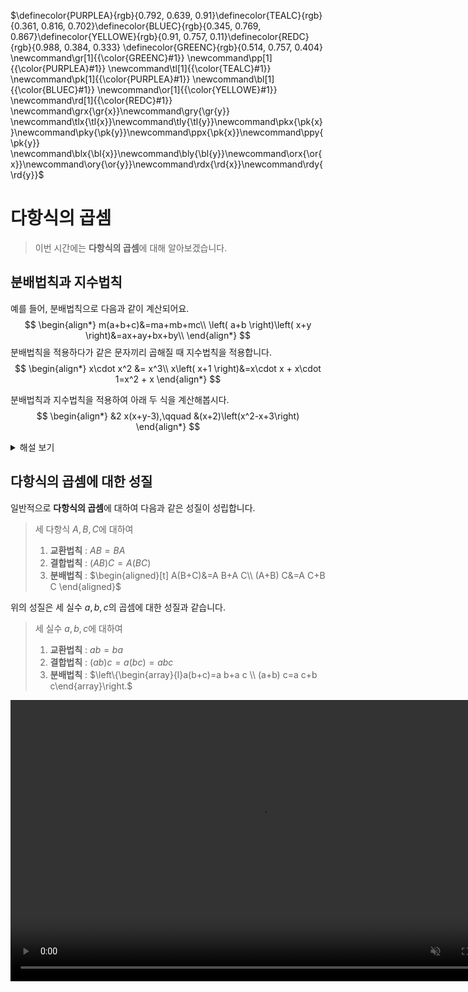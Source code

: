 <!-- RED_C = #FC6255
>>> GREEN_C'#83C167'
>>> TEAL_C'#5CD0B3'
>>> YELLOW_E'#E8C11C'
>>> PURPLE_A'#CAA3E8' >>> --> 
$\definecolor{PURPLEA}{rgb}{0.792, 0.639, 0.91}\definecolor{TEALC}{rgb}{0.361, 0.816, 0.702}\definecolor{BLUEC}{rgb}{0.345, 0.769, 0.867}\definecolor{YELLOWE}{rgb}{0.91, 0.757, 0.11}\definecolor{REDC}{rgb}{0.988, 0.384, 0.333}
\definecolor{GREENC}{rgb}{0.514, 0.757, 0.404}
\newcommand\gr[1]{{\color{GREENC}#1}}
\newcommand\pp[1]{{\color{PURPLEA}#1}}
\newcommand\tl[1]{{\color{TEALC}#1}}
\newcommand\pk[1]{{\color{PURPLEA}#1}}
\newcommand\bl[1]{{\color{BLUEC}#1}}
\newcommand\or[1]{{\color{YELLOWE}#1}}
\newcommand\rd[1]{{\color{REDC}#1}}
\newcommand\grx{\gr{x}}\newcommand\gry{\gr{y}}
\newcommand\tlx{\tl{x}}\newcommand\tly{\tl{y}}\newcommand\pkx{\pk{x}}\newcommand\pky{\pk{y}}\newcommand\ppx{\pk{x}}\newcommand\ppy{\pk{y}}
\newcommand\blx{\bl{x}}\newcommand\bly{\bl{y}}\newcommand\orx{\or{x}}\newcommand\ory{\or{y}}\newcommand\rdx{\rd{x}}\newcommand\rdy{\rd{y}}$ 
<!--①②③④⑤⑥⑦⑧⑨⑩⑪⑫⑬⑭⑮⑯⑰⑱⑲⑳㉑㉒㉓㉔㉕㉖㉗㉘㉙㉚㉛㉜㉝㉞㉟㊱㊲㊳㊴㊵㊶㊷㊸㊹㊺㊻㊼㊽㊾㊿
⓵⓶⓷⓸⓹⓺⓻⓼⓽⓾
❶❷❸❹❺❻❼❽❾❿⓫⓬⓭⓮⓯⓰⓱⓲⓳⓴
⑴⑵⑶⑷⑸⑹⑺⑻⑼⑽⑾⑿⒀⒁⒂⒃⒄⒅⒆⒇-->

# 다항식의 곱셈
> 이번 시간에는 **다항식의 곱셈**에 대해 알아보겠습니다.   

## 분배법칙과 지수법칙

예를 들어, 분배법칙으로 다음과 같이 계산되어요.
$$
\begin{align*}
m(a+b+c)&=ma+mb+mc\\
\left( a+b \right)\left( x+y \right)&=ax+ay+bx+by\\
\end{align*}
$$
분배법칙을 적용하다가 같은 문자끼리 곱해질 때
지수법칙을 적용합니다.
$$
\begin{align*}
x\cdot x^2 &= x^3\\
x\left( x+1 \right)&=x\cdot x + x\cdot 1=x^2 + x
\end{align*}
$$

분배법칙과 지수법칙을 적용하여 아래 두 식을 계산해봅시다.
$$
\begin{align*}
&2 x(x+y-3),\qquad &(x+2)\left(x^2-x+3\right)
\end{align*}
$$

<details><summary>해설 보기</summary>

$$
\begin{align*} 2 x(x+y-3) & =2 x \cdot x+2 x \cdot y+2 x \cdot(-3) \\ & =2 x^2+2 x y-6 x \\ (x+2)\left(x^2-x+3\right) & =x \cdot x^2-x \cdot x+x \cdot 3+2 \cdot x^2-2 \cdot x+2 \cdot 3 \\ & =x^3-x^2+2 x^2+3 x-2 x+6 \\ & =x^3+x^2+x+6\end{align*}
$$
시뮬레이션으로도 식 전개 과정을 확인할 수 있어요!

<video width="800" height="450" controls src="media/H11_0105_Scene2.mp4">


</details>

## 다항식의 곱셈에 대한 성질

일반적으로 **다항식의 곱셈**에 대하여
다음과 같은 성질이 성립합니다.

>세 다항식 $A, B, C$에 대하여
>
>1. **교환법칙** : $A B=B A$
>2. **결합법칙** : $(A B) C=A(B C)$
>3. **분배법칙** : $\begin{aligned}[t]
A(B+C)&=A B+A C\\
(A+B) C&=A C+B C
\end{aligned}$

위의 성질은 세 실수 $a, b, c$의 곱셈에 대한 성질과 같습니다.

> 세 실수 $a, b, c$에 대하여
> 
> 1. **교환법칙** : $a b=b a$
> 2. **결합법칙** : $(a b) c=a(b c)=a b c$
> 3. **분배법칙** : $\left\{\begin{array}{l}a(b+c)=a b+a c \\ (a+b) c=a c+b c\end{array}\right.$


<video width="800" height="450" controls src="media/H11_0105_Scene3.mp4" autoplay muted></video>
